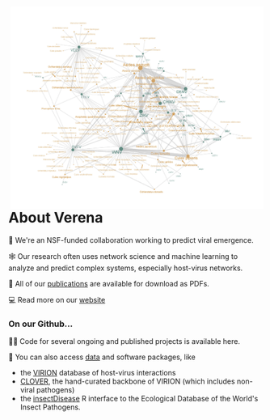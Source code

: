 <img align="right" src="https://github.com/viralemergence/.github/blob/main/profile/Arboviruses.jpg" width="500">

# About Verena

🦠 We're an NSF-funded collaboration working to predict viral emergence. 

🕸️ Our research often uses network science and machine learning to analyze and predict complex systems, especially host-virus networks.

📝 All of our [publications](https://www.viralemergence.org/work) are available for download as PDFs.

💻 Read more on our [website](viralemergence.org) 

### On our Github...

👩‍💻 Code for several ongoing and published projects is available here.

🔢 You can also access [data](https://www.viralemergence.org/data) and software packages, like 
- the [VIRION](https://www.github.com/viralemergence/virion) database of host-virus interactions 
- [CLOVER](https://www.github.com/viralemergence/clover), the hand-curated backbone of VIRION (which includes non-viral pathogens) 
- the [insectDisease](https://www.github.com/viralemergence/insectDisease) R interface to the Ecological Database of the World's Insect Pathogens.

